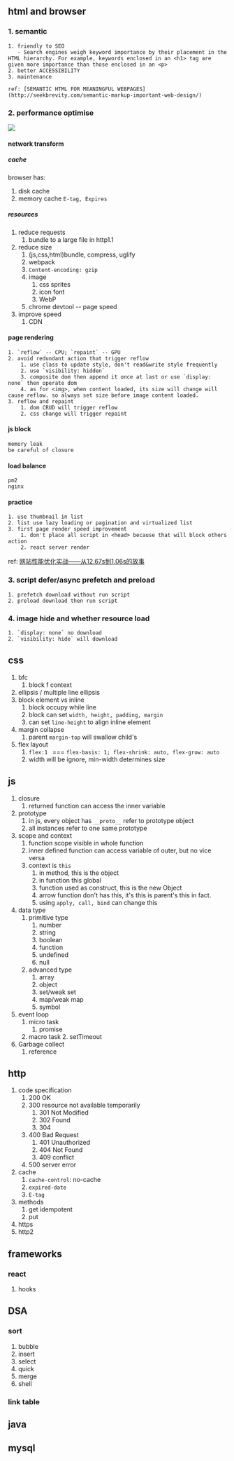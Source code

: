 ## html and browser
### 1. semantic
    1. friendly to SEO
       - Search engines weigh keyword importance by their placement in the HTML hierarchy. For example, keywords enclosed in an <h1> tag are given more importance than those enclosed in an <p>
    2. better ACCESSIBILITY 
    3. maintenance

    ref: [SEMANTIC HTML FOR MEANINGFUL WEBPAGES](http://seekbrevity.com/semantic-markup-important-web-design/)

### 2. performance optimise
![](https://user-gold-cdn.xitu.io/2018/5/28/163a4d01fdc524f3?imageslim)
#### network transform

##### cache

browser has:
  1. disk cache
  2. memory cache
  `E-tag, Expires`
##### resources
  1. reduce requests
      1. bundle to a large file in http1.1
  2. reduce size
      1. (js,css,html)bundle, compress, uglify
      2. webpack
      3. `Content-encoding: gzip`
      4. image
         1. css sprites
         2. icon font
         3. WebP
      5. chrome devtool -- page speed
  3. improve speed
      1. CDN
#### page rendering

    1. `reflow` -- CPU; `repaint` -- GPU
    2. avoid redundant action that trigger reflow
        1. use class to update style, don't read&write style frequently
        2. use `visibility: hidden`
        3. composite dom then append it once at last or use `display: none` then operate dom
        4. as for <img>, when content loaded, its size will change will cause reflow. so always set size before image content loaded.
    3. reflow and repaint
        1. dom CRUD will trigger reflow
        2. css change will trigger repaint

#### js block
    memory leak
    be careful of closure
#### load balance
    pm2
    nginx

#### practice
    1. use thumbnail in list
    2. list use lazy loading or pagination and virtualized list
    3. first page render speed improvement
        1. don't place all script in <head> because that will block others action
        2. react server render

ref: [网站性能优化实战——从12.67s到1.06s的故事](https://juejin.im/post/5b0b7d74518825158e173a0c#heading-1)

### 3. script defer/async prefetch and preload
    1. prefetch download without run script
    2. preload download then run script
### 4. image hide and whether resource load
    1. `display: none` no download
    2. `visibility: hide` will download
## css
1. bfc
    1. block f context
2. ellipsis / multiple line ellipsis
3. block element vs inline
    1. block occupy while line
    2. block can set `width, height, padding, margin` 
    3. can set `line-height` to align inline element
4. margin collapse
    1. parent `margin-top` will swallow child's
5. flex layout
    1. `flex:1 ` === `flex-basis: 1; flex-shrink: auto, flex-grow: auto`
    2. width will be ignore, min-width determines size
## js
1. closure
    1. returned function can access the inner variable
2. prototype
    1. in js, every object has `__proto__` refer to prototype object
    1. all instances refer to one same prototype
3. scope and context
    1. function scope visible in whole function
    2. inner defined function can access variable of outer, but no vice versa
    3. context is `this`
          1. in method, this is the object
          2. in function this global 
          3. function used as construct, this is the new Object
          4. arrow function don't has this, it's this is parent's this in fact.
          5. using `apply, call, bind` can change this
4. data type
      1. primitive type
          1. number
          2. string
          3. boolean
          4. function
          5. undefined
          6. null
      2. advanced type
          1. array
          2. object
          3. set/weak set
          4. map/weak map
          5. symbol
5. event loop
    1. micro task
        1. promise
    2. macro task
        2. setTimeout
6. Garbage collect
    1. reference

## http
1. code specification
    1. 200 OK
    2. 300 resource not available temporarily
        1. 301 Not Modified
        2. 302 Found
        3. 304 
    3. 400 Bad Request
        1. 401 Unauthorized
        2. 404 Not Found
        3. 409 conflict
    4. 500 server error
2. cache
    1. `cache-control`: no-cache
    2. `expired-date`
    3. `E-tag`
3. methods
    1. get idempotent
    2. put
4. https
5. http2

## frameworks
### react
1. hooks

## DSA
### sort
1. bubble
2. insert
3. select
4. quick
5. merge
6. shell
### link table

## java
## mysql